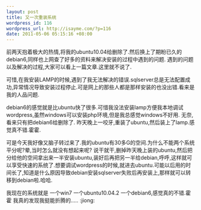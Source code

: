 ```yaml
--- 
layout: post
title: 又一次重装系统
wordpress_id: 116
wordpress_url: http://isayme.com/?p=116
date: 2011-05-06 05:15:16 +08:00
---
```

前两天抱着极大的热情,将我的ubuntu10.04给删除了.然后换上了期盼已久的debian6,同样也上网查了好多的资料来解决安装的过程中遇到的问题. 遇到的问题以及解决的过程,大家可以看上一篇文章.这里就不说了.

可惜,在我安装LAMP的时候,遇到了我无法解决的错误.sqlserver总是无法配置成功,异常情况导致安装过程停止.可是网上的那些人都是那样安装的也没出错.看来是我的人品问题. 

debian6的感觉就是比ubuntu快了很多.可惜我没法安装lamp方便我本地调试wordpress,虽然windows可以安装php环境,但是我总感觉windows不好用.
无奈,看来只有把debian6给删除了. 昨天晚上一咬牙,重装了ubuntu,然后装上了lamp.感觉真不错.霍霍.

可是今天我好像又脑子转过来了.我的ubuntu有30多G的空间.为什么不能两个系统平分呢?晕,当时怎么就没有想起来呢?
说干就干,删掉昨天晚上装的ubuntu,然后把分给他的空间拿出来一半安装ubuntu,装好后再把另一半给debian,呼呼,这样就可以享受快速的系统了.想要调试wordpress的时候,就进去ubuntu.可能以后用的时间长了,知道是什么原因导致debian安装sqlserver失败后再安装上,那样就可以转移到debian啦.哈哈.

我现在的系统就是 一个win7 一个ubuntu10.04.2 一个debian6,感觉真的不错.霍霍
我真的发现我挺能折腾的..... :jiong: 
